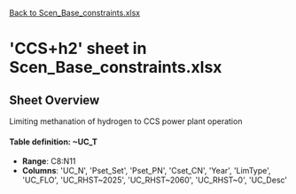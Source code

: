 [Back to Scen_Base_constraints.xlsx](README.md)

# 'CCS+h2' sheet in Scen_Base_constraints.xlsx

## Sheet Overview

Limiting methanation of hydrogen to CCS power plant operation

#### Table definition: ~UC_T
- **Range**: C8:N11
- **Columns**: 'UC_N', 'Pset_Set', 'Pset_PN', 'Cset_CN', 'Year', 'LimType', 'UC_FLO', 'UC_RHST\~2025', 'UC_RHST\~2060', 'UC_RHST\~0', 'UC_Desc'


